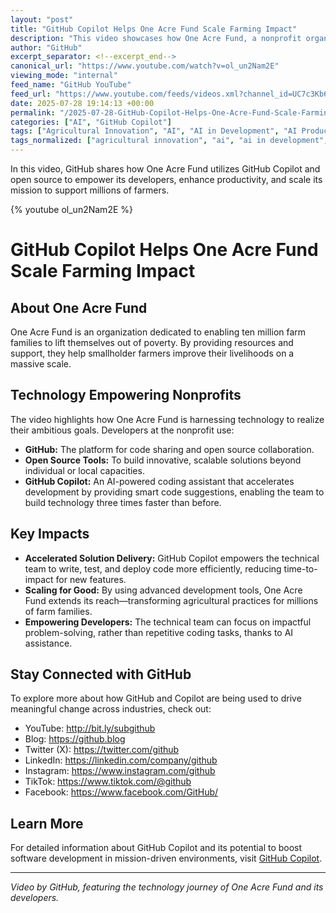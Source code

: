 ```yaml
---
layout: "post"
title: "GitHub Copilot Helps One Acre Fund Scale Farming Impact"
description: "This video showcases how One Acre Fund, a nonprofit organization focused on empowering smallholder farmers, leverages GitHub Copilot to accelerate solution development. It explores the practical ways GitHub, open source collaboration, and Copilot enable the team to innovate faster, build technology-driven solutions, and expand their impact in agriculture."
author: "GitHub"
excerpt_separator: <!--excerpt_end-->
canonical_url: "https://www.youtube.com/watch?v=ol_un2Nam2E"
viewing_mode: "internal"
feed_name: "GitHub YouTube"
feed_url: "https://www.youtube.com/feeds/videos.xml?channel_id=UC7c3Kb6jYCRj4JOHHZTxKsQ"
date: 2025-07-28 19:14:13 +00:00
permalink: "/2025-07-28-GitHub-Copilot-Helps-One-Acre-Fund-Scale-Farming-Impact.html"
categories: ["AI", "GitHub Copilot"]
tags: ["Agricultural Innovation", "AI", "AI in Development", "AI Productivity", "Code Collaboration", "Developer Tools", "Engineering Impact", "GitHub", "GitHub Copilot", "Nonprofit Technology", "One Acre Fund", "OneAcreFund", "Open Source", "OpenSource", "Software Acceleration", "Videos"]
tags_normalized: ["agricultural innovation", "ai", "ai in development", "ai productivity", "code collaboration", "developer tools", "engineering impact", "github", "github copilot", "nonprofit technology", "one acre fund", "oneacrefund", "open source", "opensource", "software acceleration", "videos"]
---
```


In this video, GitHub shares how One Acre Fund utilizes GitHub Copilot and open source to empower its developers, enhance productivity, and scale its mission to support millions of farmers.<!--excerpt_end-->

{% youtube ol_un2Nam2E %}

# GitHub Copilot Helps One Acre Fund Scale Farming Impact

## About One Acre Fund

One Acre Fund is an organization dedicated to enabling ten million farm families to lift themselves out of poverty. By providing resources and support, they help smallholder farmers improve their livelihoods on a massive scale.

## Technology Empowering Nonprofits

The video highlights how One Acre Fund is harnessing technology to realize their ambitious goals. Developers at the nonprofit use:

- **GitHub:** The platform for code sharing and open source collaboration.
- **Open Source Tools:** To build innovative, scalable solutions beyond individual or local capacities.
- **GitHub Copilot:** An AI-powered coding assistant that accelerates development by providing smart code suggestions, enabling the team to build technology three times faster than before.

## Key Impacts

- **Accelerated Solution Delivery:** GitHub Copilot empowers the technical team to write, test, and deploy code more efficiently, reducing time-to-impact for new features.
- **Scaling for Good:** By using advanced development tools, One Acre Fund extends its reach—transforming agricultural practices for millions of farm families.
- **Empowering Developers:** The technical team can focus on impactful problem-solving, rather than repetitive coding tasks, thanks to AI assistance.

## Stay Connected with GitHub

To explore more about how GitHub and Copilot are being used to drive meaningful change across industries, check out:

- YouTube: http://bit.ly/subgithub
- Blog: https://github.blog
- Twitter (X): https://twitter.com/github
- LinkedIn: https://linkedin.com/company/github
- Instagram: https://www.instagram.com/github
- TikTok: https://www.tiktok.com/@github
- Facebook: https://www.facebook.com/GitHub/

## Learn More

For detailed information about GitHub Copilot and its potential to boost software development in mission-driven environments, visit [GitHub Copilot](https://github.com/features/copilot).

---

*Video by GitHub, featuring the technology journey of One Acre Fund and its developers.*
